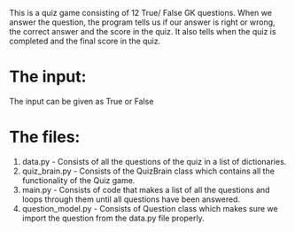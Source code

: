 This is a quiz game consisting of 12 True/ False GK questions. When we answer the question, the program tells us if our answer is right or wrong, 
the correct answer and the score in the quiz. It also tells when the quiz is completed and the final score in the quiz.

# The input:
The input can be given as True or False

# The files:
1. data.py - Consists of all the questions of the quiz in a list of dictionaries.
2. quiz_brain.py - Consists of the QuizBrain class which contains all the functionality of the Quiz game.
3. main.py - Consists of code that makes a list of all the questions and loops through them until all questions have been answered.
4. question_model.py - Consists of Question class which makes sure we import the question from the data.py file properly.


